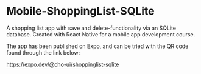 # Mobile-ShoppingList-SQLite
A shopping list app with save and delete-functionality via an SQLite database. Created with React Native for a mobile app development course.

The app has been published on Expo, and can be tried with the QR code found through the link below:

https://expo.dev/@cho-ui/shoppinglist-sqlite
